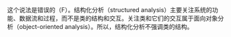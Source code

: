 这个说法是错误的（F）。结构化分析（structured analysis）主要关注系统的功能、数据流和过程，而不是类的结构和交互。关注类和它们的交互属于面向对象分析（object-oriented analysis）。所以，结构化分析不强调类的结构。